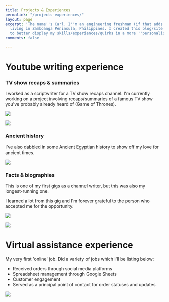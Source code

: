 ```yaml
---
title: Projects & Experiences
permalink: "/projects-experiences/"
layout: page
excerpt: 'The name''s Carl. I''m an engineering freshman (if that adds to anything)
  living in Zamboanga Peninsula, Philippines. I created this blog/site as an avenue
  to better display my skills/experiences/quirks in a more ''personalized'' way. '
comments: false

---
```

# Youtube writing experience

### TV show recaps & summaries

I worked as a scriptwriter for a TV show recaps channel. I'm currently working on a project involving recaps/summaries of a famous TV show you've probably already heard of (Game of Thrones).

![](https://cdn.discordapp.com/attachments/993410728088305734/1018674843450884138/Screenshot_3.jpg)

![](https://cdn.discordapp.com/attachments/993410728088305734/1018674816234029056/Screenshot_1.jpg)

### Ancient history

I've also dabbled in some Ancient Egyptian history to show off my love for ancient times.

![](https://cdn.discordapp.com/attachments/993410728088305734/1020581838743404554/unknown.png)

### Facts & biographies

This is one of my first gigs as a channel writer, but this was also my longest-running one.

I learned a lot from this gig and I'm forever grateful to the person who accepted me for the opportunity.

![](https://cdn.discordapp.com/attachments/993410728088305734/1020582876745564170/unknown.png)

![](https://cdn.discordapp.com/attachments/993410728088305734/1020589610184740874/unknown.png)

# Virtual assistance experience

My very first 'online' job. Did a variety of jobs which I'll be listing below:

* Received orders through social media platforms
* Spreadsheet management through Google Sheets
* Customer engagement 
* Served as a principal point of contact for order statuses and updates

![](https://cdn.discordapp.com/attachments/993410728088305734/1020588390904774697/image.png)